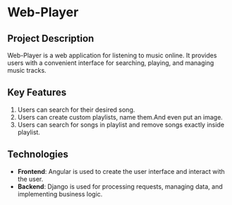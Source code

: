 # Web-Player
## Project Description
Web-Player is a web application for listening to music online. It provides users with a convenient interface for searching, playing, and managing music tracks.

## Key Features
1. Users can search for their desired song.
2. Users can create custom playlists, name them.And even put an image.
3. Users can search for songs in playlist and remove songs exactly inside playlist.

## Technologies
- **Frontend**: Angular is used to create the user interface and interact with the user.
- **Backend**: Django is used for processing requests, managing data, and implementing business logic.

